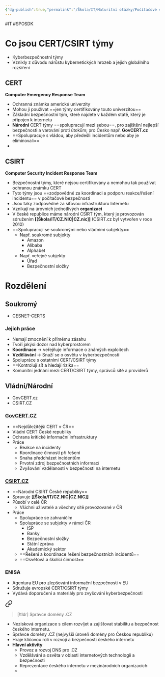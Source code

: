 ```yaml
---
{"dg-publish":true,"permalink":"/Škola/IT/Maturitní otázky/Počítačové sítě a kybernetika/CERT a CSIRT týmy a jejich využití/"}
---
```


#IT #SPOSDK 
# Co jsou CERT/CSIRT týmy
- Kyberbezpečnostní týmy
- Vznikly z důvodu nárůstu kybernetických hrozeb a jejich globálního rozšíření
## CERT 

<div class="transclusion internal-embed is-loaded"><div class="markdown-embed">



**Computer Emergency Response Team**
- Ochranná známka americké univerzity
- Mohou ji používat ==jen týmy certifikovány touto univerzitou==
- Základní bezpečnostní tým, které najdete v každém státě, který je připojen k internetu
- **Národní** CERT týmy ==spolupracují mezi sebou==, pro zajištění nejlepší bezpečnosti a varování proti útokům; pro Česko např. **GovCERT.cz**
- ==Spolupracuje s vládou, aby předešli incidentům nebo aby je eliminovali==
- 

</div></div>

## CSIRT

<div class="transclusion internal-embed is-loaded"><div class="markdown-embed">



**Computer Security Incident Response Team**
- Bezpečnostní týmy, které nejsou certifikovány a nemohou tak používat ochranou známku CERT
- Tyto týmy jsou ==zodpovědné za koordinaci a podporu reakce/řešení incidentu== v počítačové bezpečnosti
- Jsou taky zodpovědné za síťovou infrastrukturu Internetu
- Vznikají na úrovních jednotlivých **organizací**
- V české republice máme národní CSIRT tým, který je provozován sdružením **[[Škola/IT/CZ.NIC\|CZ.nic]]** (CSIRT.cz byl vytvořen v roce 2010)
- ==Spolupracují se soukromými nebo vládními subjekty==
	- Např. soukromé subjekty
		- Amazon
		- Alibaba
		- Alphabet
	- Např. veřejné subjekty
		- Úřad
		- Bezpečnostní složky

</div></div>


# Rozdělení
## Soukromý
- CESNET-CERTS
### Jejich práce
- Nemají zmocnění k přímému zásahu
- Tvoří jakýsi dozor nad kyberprostorem
- **Koordinace** -> veřejňuje informace o známých exploitech
- **Vzdělávání** -> Snaží se o osvětu v kyberbezpečnosti
- Spolupráce s ostatními CERT/CSIRT týmy
- ==Kontrolují síť a hledají rizika==
- Komunitní jednání mezi CERT/CSIRT týmy, správců sítě a providerů

## Vládní/Národní
- GovCERT.cz
- CSIRT.CZ

### [GovCERT.CZ](http://GovCERT.CZ)
- ==Nejdůležitější CERT v ČR==
- Vládní CERT České republiky
- Ochrana kritické informační infrastruktury
- Práce
    - Reakce na incidenty
    - Koordinace činností při řešení
    - Snaha předcházet incidentům
    - Prvotní zdroj bezpečnostních informací
    - Zvyšování vzdělanosti v bezpečnosti na internetu

### [CSIRT.CZ](http://CSIRT.CZ)
- ==Národní CSIRT České republiky==
- Spravuje **[[Škola/IT/CZ.NIC\|CZ.NIC]]**
- Působí v celé ČR
    - Všichni uživatelé a všechny sítě provozované v ČR
- Práce
    - Spolupráce se zahraničím
    - Spolupráce se subjekty v rámci ČR
        - ISP
        - Banky
        - Bezpečnostní složky
        - Státní zpráva
        - Akademický sektor
    - ==Řešení a koordinace řešení bezpečnostních incidentů==
    - ==Osvětová a školící činnost==

### ENISA
- Agentura EU pro zlepšování informační bezpečnosti v EU
- Sdružuje evropské CERT/CSIRT týmy
- Vydává doporučení a materiály pro zvyšování kyberbezpečnosti


<div class="transclusion internal-embed is-loaded"><a class="markdown-embed-link" href="/skola/it/cz-nic/" aria-label="Open link"><svg xmlns="http://www.w3.org/2000/svg" width="24" height="24" viewBox="0 0 24 24" fill="none" stroke="currentColor" stroke-width="2" stroke-linecap="round" stroke-linejoin="round" class="svg-icon lucide-link"><path d="M10 13a5 5 0 0 0 7.54.54l3-3a5 5 0 0 0-7.07-7.07l-1.72 1.71"></path><path d="M14 11a5 5 0 0 0-7.54-.54l-3 3a5 5 0 0 0 7.07 7.07l1.71-1.71"></path></svg></a><div class="markdown-embed">




> [!tldr]
> Správce domény .CZ

- Nezisková organizace s cílem rozvíjet a zajišťovat stabilitu a bezpečnost českého internetu.
- Správce domény .CZ (nejvyšší úroveň domény pro Českou republiku)
- Hraje klíčovou roli v rozvoji a bezpečnosti českého internetu
- **Hlavní aktivity**
	- Provoz a rozvoj DNS pro .CZ
	- Vzdělávání a osvěta v oblasti internetových technologií a bezpečnosti
	- Reprezentace českého internetu v mezinárodních organizacích
	- 

</div></div>

